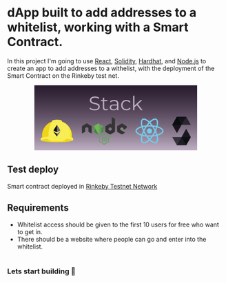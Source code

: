 # dApp built to add addresses to a whitelist, working with a Smart Contract.

In this project I'm going to use [React](https://reactjs.org/), [Solidity](https://soliditylang.org/), [Hardhat](https://hardhat.org/), and [Node.js](https://nodejs.org/) to create an app to add addresses to a withelist, with the deployment of the Smart Contract on
the Rinkeby test net.



<p align="center"><img src='/readmeimg/banner-github.png' width="75%" height="75%" ></p>

## Test deploy
Smart contract deployed in [Rinkeby Testnet Network](https://rinkeby.etherscan.io/address/0x8e4e5184c20bb65415234d077adeaab71a6fba7b)

## Requirements
* Whitelist access should be given to the first 10 users for free who want to get in.
* There should be a website where people can go and enter into the whitelist.<br><br>
### Lets start building 🚀
